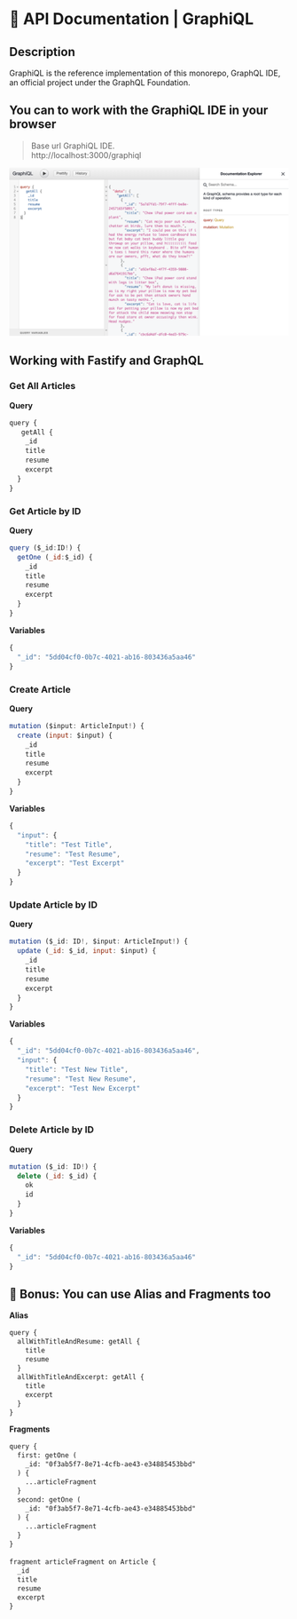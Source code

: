 # 🔮 API Documentation | GraphiQL

## Description

GraphiQL is the reference implementation of this monorepo, GraphQL IDE, an official project under the GraphQL Foundation.

## You can to work with the GraphiQL IDE in your browser

> Base url GraphiQL IDE. \
  http://localhost:3000/graphiql

![graphiql](../../assets/graphiql.png)

## Working with Fastify and GraphQL

### Get All Articles

**Query**
```js
query {
   getAll {
    _id
    title
    resume
    excerpt
  }
}
```

### Get Article by ID

**Query**
```js
query ($_id:ID!) {
  getOne (_id:$_id) {
    _id
    title
    resume
    excerpt
  }
}
```
**Variables**
```js
{
  "_id": "5dd04cf0-0b7c-4021-ab16-803436a5aa46"
}
```

### Create Article

**Query**
```js
mutation ($input: ArticleInput!) {
  create (input: $input) {
    _id
    title
    resume
    excerpt
  }
}
```
**Variables**
```js
{
  "input": {
    "title": "Test Title",
  	"resume": "Test Resume",
  	"excerpt": "Test Excerpt"
  }
}
```

### Update Article by ID

**Query**
```js
mutation ($_id: ID!, $input: ArticleInput!) {
  update (_id: $_id, input: $input) {
    _id
    title
    resume
    excerpt
  }
}
```
**Variables**
```js
{
  "_id": "5dd04cf0-0b7c-4021-ab16-803436a5aa46",
  "input": {
    "title": "Test New Title",
  	"resume": "Test New Resume",
  	"excerpt": "Test New Excerpt"
  }
}
```

### Delete Article by ID

**Query**
```js
mutation ($_id: ID!) {
  delete (_id: $_id) {
    ok
    id
  }
}
```
**Variables**
```js
{
  "_id": "5dd04cf0-0b7c-4021-ab16-803436a5aa46"
}
```

## 🎁 Bonus: You can use Alias and Fragments too

**Alias**
```any
query {
  allWithTitleAndResume: getAll {
    title
    resume
  }
  allWithTitleAndExcerpt: getAll {
    title
    excerpt
  }
}
```

**Fragments**
```any
query {
  first: getOne (
    _id: "0f3ab5f7-8e71-4cfb-ae43-e34885453bbd"
  ) {
    ...articleFragment
  }
  second: getOne (
    _id: "0f3ab5f7-8e71-4cfb-ae43-e34885453bbd"
  ) {
    ...articleFragment
  }
}

fragment articleFragment on Article {
  _id
  title
  resume
  excerpt
}
```
